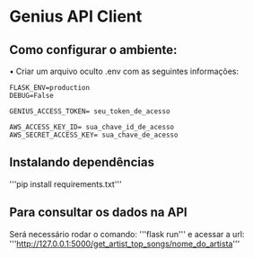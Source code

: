 # Genius API Client

## Como configurar o ambiente:

• Criar um arquivo oculto .env com as seguintes informações:

```
FLASK_ENV=production
DEBUG=False

GENIUS_ACCESS_TOKEN= seu_token_de_acesso

AWS_ACCESS_KEY_ID= sua_chave_id_de_acesso
AWS_SECRET_ACCESS_KEY= sua_chave_de_acesso
```

## Instalando dependências

'''pip install requirements.txt'''

## Para consultar os dados na API

Será necessário rodar o comando: '''flask run''' e acessar a url: '''http://127.0.0.1:5000/get_artist_top_songs/nome_do_artista'''
